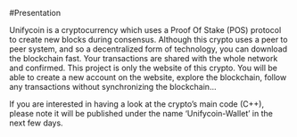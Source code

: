 #Presentation

Unifycoin is a cryptocurrency which uses a  Proof Of Stake (POS) protocol to create new blocks during consensus.
Although this crypto uses a peer to peer system, and so a decentralized form of technology, you can download the blockchain fast. Your transactions are shared with the whole network and confirmed.
This project is only the website of this crypto. You will be able to create a new account on the website, explore the blockchain, follow any transactions without synchronizing the blockchain...

If you are interested in having a look at the  crypto’s main code (C++), please note it will be published under the name ‘Unifycoin-Wallet’ in the next few days.
